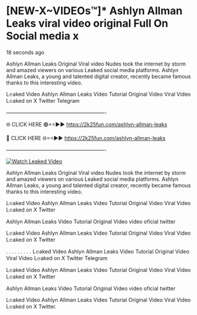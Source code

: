 # [NEW-X~VIDEOs™]* Ashlyn Allman Leaks viral video original Full On Social media x

18 seconds ago

Ashlyn Allman Leaks Original Viral video Nudes took the internet by storm and amazed viewers on various Leaked social media platforms. Ashlyn Allman Leaks, a young and talented digital creator, recently became famous thanks to this interesting video.

L𝚎aked Video Ashlyn Allman Leaks Video Tutorial Original Video Viral Video L𝚎aked on X Twitter Telegram

———————————————————-

🌐 CLICK HERE 🟢==►► https://2k25fun.com/ashlyn-allman-leaks

🔴 CLICK HERE 🌐==►► https://2k25fun.com/ashlyn-allman-leaks

———————————————————-

[![Watch Leaked Video](https://miro.medium.com/v2/resize:fit:828/format:webp/1*cilzJN44JGOrTw9NJCrNHA.gif "Watch Leaked Video")](https://2k25fun.com/ashlyn-allman-leaks)

Ashlyn Allman Leaks Original Viral video Nudes took the internet by storm and amazed viewers on various Leaked social media platforms. Ashlyn Allman Leaks, a young and talented digital creator, recently became famous thanks to this interesting video.

L𝚎aked Video Ashlyn Allman Leaks Video Tutorial Original Video Viral Video L𝚎aked on X Twitter

Ashlyn Allman Leaks Video Tutorial Original Video video oficial twitter

L𝚎aked Video Ashlyn Allman Leaks Video Tutorial Original Video Viral Video L𝚎aked on X Twitter

. . . . . . . . . L𝚎aked Video Ashlyn Allman Leaks Video Tutorial Original Video Viral Video L𝚎aked on X Twitter Telegram

L𝚎aked Video Ashlyn Allman Leaks Video Tutorial Original Video Viral Video L𝚎aked on X Twitter

Ashlyn Allman Leaks Video Tutorial Original Video video oficial twitter

L𝚎aked Video Ashlyn Allman Leaks Video Tutorial Original Video Viral Video L𝚎aked on X Twitter.